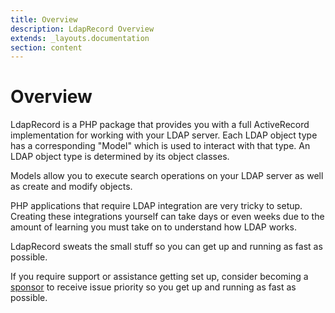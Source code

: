 ```yaml
---
title: Overview
description: LdapRecord Overview
extends: _layouts.documentation
section: content
---
```


# Overview

LdapRecord is a PHP package that provides you with a full ActiveRecord
implementation for working with your LDAP server. Each LDAP object type
has a corresponding "Model" which is used to interact with that type. 
An LDAP object type is determined by its object classes.

Models allow you to execute search operations on your LDAP server as well as create and modify objects.

PHP applications that require LDAP integration are very tricky to setup. Creating these
integrations yourself can take days or even weeks due to the amount of learning
you must take on to understand how LDAP works.

LdapRecord sweats the small stuff so you can get up and running as fast as possible.

If you require support or assistance getting set up, consider becoming a [sponsor](https://github.com/sponsors/stevebauman)
to receive issue priority so you get up and running as fast as possible.